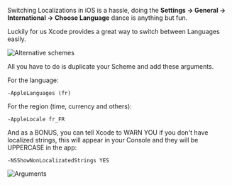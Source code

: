 Switching Localizations in iOS is a hassle, doing the **Settings -> General -> International -> Choose Language** dance is anything but fun.

Luckily for us Xcode provides a great way to switch between Languages easily.

![Alternative schemes](https://coderwall-assets-0.s3.amazonaws.com/uploads/picture/file/2691/Screen_Shot_2014-03-06_at_10.06.53.png)

All you have to do is duplicate your Scheme and add these arguments.

For the language:

    -AppleLanguages (fr)

For the region (time, currency and others):

    -AppleLocale fr_FR

And as a BONUS, you can tell Xcode to WARN YOU if you don't have localized strings, this will appear in your Console and they will be UPPERCASE in the app:

    -NSShowNonLocalizatedStrings YES

![Arguments](https://coderwall-assets-0.s3.amazonaws.com/uploads/picture/file/2692/Screen_Shot_2014-03-06_at_10.07.19.png)

